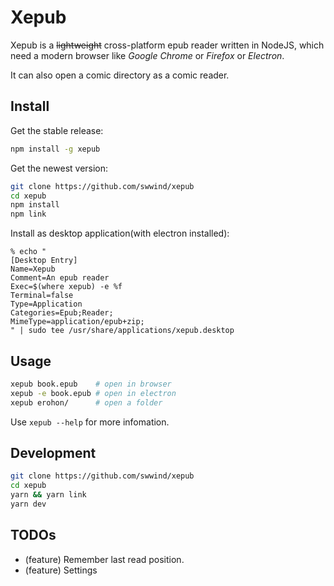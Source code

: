 # Xepub

Xepub is a ~~lightweight~~ cross-platform epub reader written in NodeJS, which need a modern browser like *Google Chrome* or *Firefox* or *Electron*.

It can also open a comic directory as a comic reader.

## Install

Get the stable release:

```bash
npm install -g xepub
```

Get the newest version:

```bash
git clone https://github.com/swwind/xepub
cd xepub
npm install
npm link
```

Install as desktop application(with electron installed):

```
% echo "
[Desktop Entry]
Name=Xepub
Comment=An epub reader
Exec=$(where xepub) -e %f
Terminal=false
Type=Application
Categories=Epub;Reader;
MimeType=application/epub+zip;
" | sudo tee /usr/share/applications/xepub.desktop
```

## Usage

```bash
xepub book.epub    # open in browser
xepub -e book.epub # open in electron
xepub erohon/      # open a folder
```

Use `xepub --help` for more infomation.

## Development

```bash
git clone https://github.com/swwind/xepub
cd xepub
yarn && yarn link
yarn dev
```

## TODOs

- (feature) Remember last read position.
- (feature) Settings

